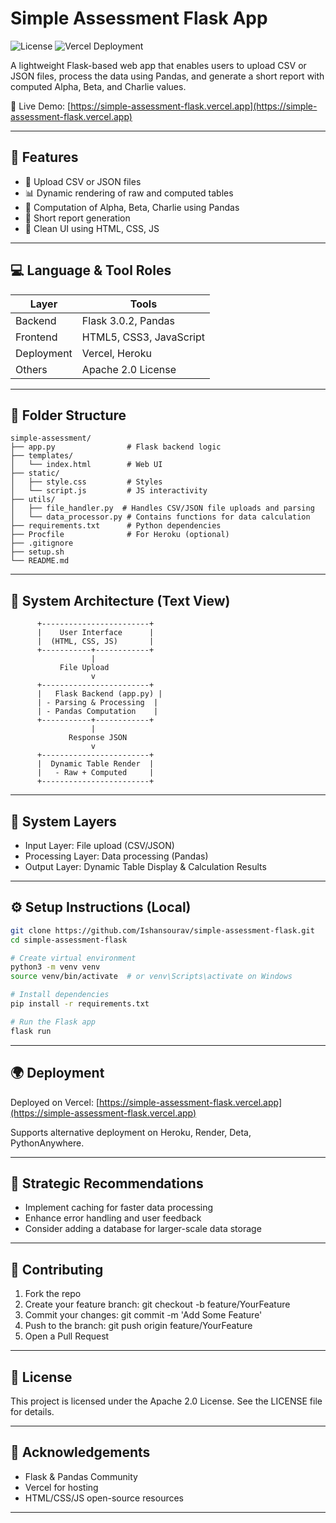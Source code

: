 
# Simple Assessment Flask App

![License](https://img.shields.io/badge/license-Apache%202.0-blue.svg)
![Vercel Deployment](https://img.shields.io/badge/Live%20Demo-Vercel-success?logo=vercel)

A lightweight Flask-based web app that enables users to upload CSV or JSON files, process the data using Pandas, and generate a short report with computed Alpha, Beta, and Charlie values.

🔗 Live Demo: [https://simple-assessment-flask.vercel.app](https://simple-assessment-flask.vercel.app)

---

## 🚀 Features

- 📂 Upload CSV or JSON files
- 📊 Dynamic rendering of raw and computed tables
- 🧠 Computation of Alpha, Beta, Charlie using Pandas
- 📜 Short report generation
- 🧼 Clean UI using HTML, CSS, JS

---

## 💻 Language & Tool Roles

| Layer            | Tools                              |
|------------------|------------------------------------|
| Backend          | Flask 3.0.2, Pandas                |
| Frontend         | HTML5, CSS3, JavaScript            |
| Deployment       | Vercel, Heroku                     |
| Others           | Apache 2.0 License                 |

---

## 🔧 Folder Structure

```
simple-assessment/
├── app.py                # Flask backend logic
├── templates/
│   └── index.html        # Web UI
├── static/
│   ├── style.css         # Styles
│   └── script.js         # JS interactivity
├── utils/
│   ├── file_handler.py  # Handles CSV/JSON file uploads and parsing
│   └── data_processor.py # Contains functions for data calculation
├── requirements.txt      # Python dependencies
├── Procfile              # For Heroku (optional)
├── .gitignore
├── setup.sh
└── README.md
```

---

## 🧠 System Architecture (Text View)

```
      +------------------------+
      |    User Interface      |
      |  (HTML, CSS, JS)       |
      +-----------+------------+
                  |
           File Upload
                  v
      +------------------------+
      |   Flask Backend (app.py) |
      | - Parsing & Processing  |
      | - Pandas Computation    |
      +-----------+------------+
                  |
             Response JSON
                  v
      +------------------------+
      |  Dynamic Table Render  |
      |   - Raw + Computed     |
      +------------------------+
```
---

## 🔧 System Layers

- Input Layer: File upload (CSV/JSON)
- Processing Layer: Data processing (Pandas)
- Output Layer: Dynamic Table Display & Calculation Results

---

## ⚙️ Setup Instructions (Local)

```bash
git clone https://github.com/Ishansourav/simple-assessment-flask.git
cd simple-assessment-flask

# Create virtual environment
python3 -m venv venv
source venv/bin/activate  # or venv\Scripts\activate on Windows

# Install dependencies
pip install -r requirements.txt

# Run the Flask app
flask run
```

---

## 🌍 Deployment

Deployed on Vercel: [https://simple-assessment-flask.vercel.app](https://simple-assessment-flask.vercel.app)

Supports alternative deployment on Heroku, Render, Deta, PythonAnywhere.

---

<div class="section">
      <h2>🧠 Strategic Recommendations</h2>
      <ul>
            <li>Implement caching for faster data processing</li>
            <li>Enhance error handling and user feedback</li>
            <li>Consider adding a database for larger-scale data storage</li>
    </ul>
  </div>

---

## 🤝 Contributing

1. Fork the repo
2. Create your feature branch: git checkout -b feature/YourFeature
3. Commit your changes: git commit -m 'Add Some Feature'
4. Push to the branch: git push origin feature/YourFeature
5. Open a Pull Request

---

## 📜 License

This project is licensed under the Apache 2.0 License. See the LICENSE file for details.

---

## 🙏 Acknowledgements

- Flask & Pandas Community
- Vercel for hosting
- HTML/CSS/JS open-source resources

---
